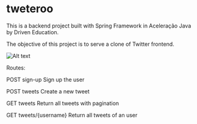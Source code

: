 # tweteroo

This is a backend project built with Spring Framework in Aceleração Java by Driven Education.

The objective of this project is to serve a clone of Twitter frontend.

![Alt text](https://bootcampra.notion.site/image/https%3A%2F%2Fs3-us-west-2.amazonaws.com%2Fsecure.notion-static.com%2Fe813c786-a52a-4461-ab1d-e69781cb0546%2FUntitled.png?id=2f37a34d-0b1b-4630-8de2-687667cbb467&table=block&spaceId=f797e032-5eb2-4c9d-beb7-cd7181e19e47&width=580&userId=&cache=v2)


Routes:

POST sign-up
Sign up the user

POST tweets
Create a new tweet

GET tweets 
Return all tweets with pagination

GET tweets/{username}
Return all tweets of an user
